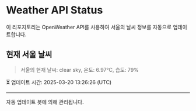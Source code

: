 
# Weather API Status

이 리포지토리는 OpenWeather API를 사용하여 서울의 날씨 정보를 자동으로 업데이트합니다.

## 현재 서울 날씨
> 서울의 현재 날씨: clear sky, 온도: 6.97°C, 습도: 79%

⏳ 업데이트 시간: 2025-03-20 13:26:26 (UTC)

---
자동 업데이트 봇에 의해 관리됩니다.
